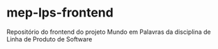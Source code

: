 # mep-lps-frontend
Repositório do frontend do projeto Mundo em Palavras da disciplina de Linha de Produto de Software
